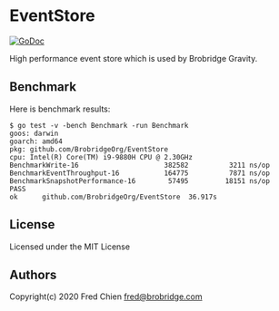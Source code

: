 # EventStore

[![GoDoc](https://godoc.org/github.com/BrobridgeOrg/EventSource?status.svg)](http://godoc.org/github.com/BrobridgeOrg/EventSource)

High performance event store which is used by Brobridge Gravity.

## Benchmark

Here is benchmark results:

```shell
$ go test -v -bench Benchmark -run Benchmark
goos: darwin
goarch: amd64
pkg: github.com/BrobridgeOrg/EventStore
cpu: Intel(R) Core(TM) i9-9880H CPU @ 2.30GHz
BenchmarkWrite-16                  	  382582	      3211 ns/op
BenchmarkEventThroughput-16        	  164775	      7871 ns/op
BenchmarkSnapshotPerformance-16    	   57495	     18151 ns/op
PASS
ok  	github.com/BrobridgeOrg/EventStore	36.917s
```

## License
Licensed under the MIT License

## Authors
Copyright(c) 2020 Fred Chien <fred@brobridge.com>
